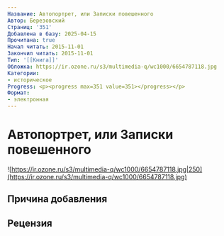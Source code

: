 ```yaml
---
Название: Автопортрет, или Записки повешенного
Автор: Березовский
Страниц: '351'
Добавлена в базу: 2025-04-15
Прочитана: true
Начал читать: 2015-11-01
Закончил читать: 2015-11-01
Тип: '[[Книга]]'
Обложка: https://ir.ozone.ru/s3/multimedia-q/wc1000/6654787118.jpg
Категории:
- историческое
Progress: <p><progress max=351 value=351></progress></p>
Формат:
- электронная
---
```

# Автопортрет, или Записки повешенного

![https://ir.ozone.ru/s3/multimedia-q/wc1000/6654787118.jpg|250](https://ir.ozone.ru/s3/multimedia-q/wc1000/6654787118.jpg)

## Причина добавления


## Рецензия